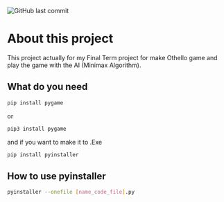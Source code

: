 ![GitHub last commit](https://img.shields.io/github/last-commit/MarchelGunawan/Othello-Minimax-Algorithm?style=flat-square)
# About this project

This project actually for my Final Term project for make Othello game and play the game with the AI (Minimax Algorithm).

## What do you need
```bash
pip install pygame
```
or 
```bash
pip3 install pygame
```
and if you want to make it to .Exe
```bash
pip install pyinstaller
```

## How to use pyinstaller
```bash
pyinstaller --onefile [name_code_file].py
```
